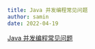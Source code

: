 ```yaml
title: Java 并发编程常见问题
author: samin
date: 2022-04-19
```

[Java 并发编程常见问题](https://gaudy-feels-700.notion.site/Java-96e440d0e3984568af1c49578498f9cc)
